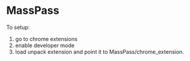 MassPass
========

To setup:
1) go to chrome extensions
2) enable developer mode
3) load unpack extension and point it to MassPass/chrome_extension. 


